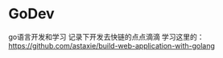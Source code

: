 # GoDev
go语言开发和学习
记录下开发去快链的点点滴滴
学习这里的：https://github.com/astaxie/build-web-application-with-golang

